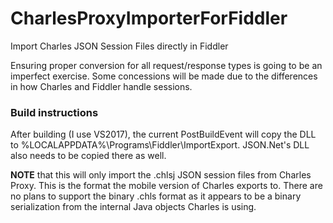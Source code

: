 # CharlesProxyImporterForFiddler
Import Charles JSON Session Files directly in Fiddler

Ensuring proper conversion for all request/response types is going to be an imperfect exercise.  Some concessions will be made due to the differences in how Charles and Fiddler handle sessions.

### Build instructions
After building (I use VS2017), the current PostBuildEvent will copy the DLL to %LOCALAPPDATA%\Programs\Fiddler\ImportExport.  JSON.Net's DLL also needs to be copied there as well.

**NOTE** that this will only import the .chlsj JSON session files from Charles Proxy.  This is the format the mobile version of Charles exports to.  There are no plans to support the binary .chls format as it appears to be a binary serialization from the internal Java objects Charles is using.
